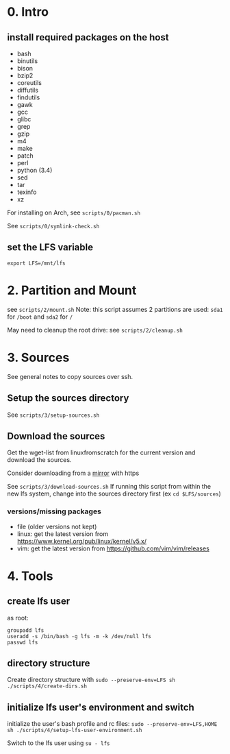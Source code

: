 # 0. Intro

## install required packages on the host

- bash
- binutils
- bison
- bzip2
- coreutils
- diffutils
- findutils
- gawk
- gcc
- glibc
- grep
- gzip
- m4
- make
- patch
- perl
- python (3.4)
- sed
- tar
- texinfo
- xz

For installing on Arch, see `scripts/0/pacman.sh`

See `scripts/0/symlink-check.sh`

## set the LFS variable
`export LFS=/mnt/lfs`

# 2. Partition and Mount

see `scripts/2/mount.sh`
Note: this script assumes 2 partitions are used: `sda1` for `/boot` and `sda2` for `/`

May need to cleanup the root drive: see `scripts/2/cleanup.sh`

# 3. Sources

See general notes to copy sources over ssh.

## Setup the sources directory
See `scripts/3/setup-sources.sh`

## Download the sources

Get the wget-list from linuxfromscratch for the current version and download the sources.  

Consider downloading from a [mirror](http://www.linuxfromscratch.org/mirrors.html) with https

See `scripts/3/download-sources.sh`
If running this script from within the new lfs system, change into the sources directory first (ex `cd $LFS/sources`)

### versions/missing packages

- file (older versions not kept)
- linux: get the latest version from https://www.kernel.org/pub/linux/kernel/v5.x/
- vim: get the latest version from https://github.com/vim/vim/releases

# 4. Tools

## create lfs user

as root:

```
groupadd lfs
useradd -s /bin/bash -g lfs -m -k /dev/null lfs
passwd lfs
```

## directory structure

Create directory structure with `sudo --preserve-env=LFS sh ./scripts/4/create-dirs.sh`

## initialize lfs user's environment and switch

initialize the user's bash profile and rc files: `sudo --preserve-env=LFS,HOME sh ./scripts/4/setup-lfs-user-environment.sh`

Switch to the lfs user using `su - lfs`
